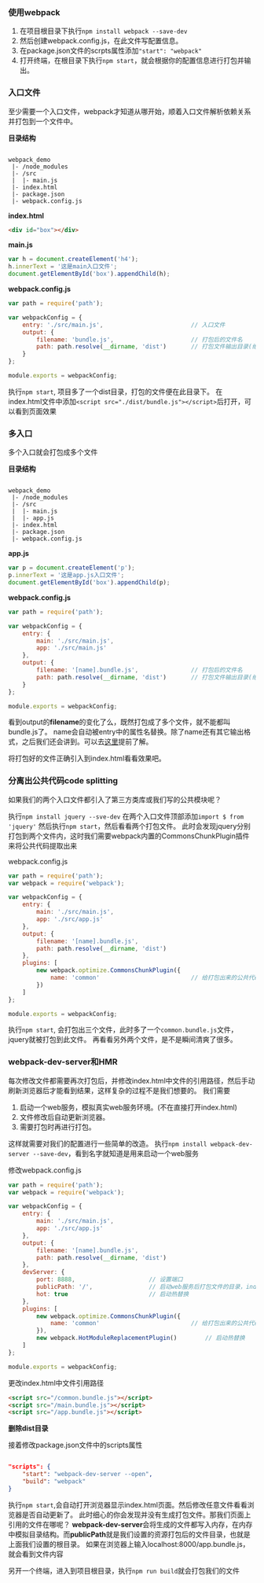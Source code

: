### 使用webpack

1. 在项目根目录下执行`npm install webpack --save-dev`
2. 然后创建webpack.config.js，在此文件写配置信息。
3. 在package.json文件的scrpts属性添加`"start": "webpack"`
4. 打开终端，在根目录下执行`npm start`，就会根据你的配置信息进行打包并输出。

### 入口文件

至少需要一个入口文件，webpack才知道从哪开始，顺着入口文件解析依赖关系并打包到一个文件中。

**目录结构**
```

webpack_demo
 |- /node_modules
 |- /src
 |  |- main.js
 |- index.html
 |- package.json
 |- webpack.config.js

 ```
**index.html**
 ```html
<div id="box"></div>
 ```

**main.js**
 ```javascript
var h = document.createElement('h4');
h.innerText = '这是main入口文件';
document.getElementById('box').appendChild(h);
 ```

**webpack.config.js**
```javascript
var path = require('path');

var webpackConfig = {
    entry: './src/main.js',                         // 入口文件
    output: {
        filename: 'bundle.js',                      // 打包后的文件名
        path: path.resolve(__dirname, 'dist')       // 打包文件输出目录(绝对路径)
    }
};

module.exports = webpackConfig;

```

执行`npm start`, 项目多了一个dist目录，打包的文件便在此目录下。
在index.html文件中添加`<script src="./dist/bundle.js"></script>`后打开，可以看到页面效果


### 多入口
多个入口就会打包成多个文件

**目录结构**
```

webpack_demo
 |- /node_modules
 |- /src
 |  |- main.js
 |  |- app.js
 |- index.html
 |- package.json
 |- webpack.config.js

 ```

**app.js**
```javascript
var p = document.createElement('p');
p.innerText = '这是app.js入口文件';
document.getElementById('box').appendChild(p);
```

**webpack.config.js**
```javascript
var path = require('path');

var webpackConfig = {
    entry: {
        main: './src/main.js',
        app: './src/main.js'
    },
    output: {
        filename: '[name].bundle.js',               // 打包后的文件名
        path: path.resolve(__dirname, 'dist')       // 打包文件输出目录(绝对路径)
    }
};

module.exports = webpackConfig;

```
看到output的**filename**的变化了么，既然打包成了多个文件，就不能都叫bundle.js了。
name会自动被entry中的属性名替换。除了name还有其它输出格式，之后我们还会讲到。可以去[这里](https://webpack.js.org/configuration/output/#output-filename)提前了解。

将打包好的文件正确引入到index.html看看效果吧。


### 分离出公共代码code splitting

如果我们的两个入口文件都引入了第三方类库或我们写的公共模块呢？

执行`npm install jquery --sve-dev`
在两个入口文件顶部添加`import $ from 'jquery'`
然后执行`npm start`，然后看看两个打包文件。
此时会发现jquery分别打包到两个文件内，这时我们需要webpack内置的CommonsChunkPlugin插件来将公共代码提取出来

webpack.config.js
```javascript
var path = require('path');
var webpack = require('webpack');

var webpackConfig = {
    entry: {
        main: './src/main.js',
        app: './src/app.js'
    },
    output: {
        filename: '[name].bundle.js',
        path: path.resolve(__dirname, 'dist')
    },
    plugins: [
        new webpack.optimize.CommonsChunkPlugin({
            name: 'common'                          // 给打包出来的公共代码文件起个名字
        })
    ]
};

module.exports = webpackConfig;

```

执行`npm start`, 会打包出三个文件，此时多了一个`common.bundle.js`文件，jquery就被打包到此文件。
再看看另外两个文件，是不是瞬间清爽了很多。




### webpack-dev-server和HMR
每次修改文件都需要再次打包后，并修改index.html中文件的引用路径，然后手动刷新浏览器后才能看到结果，这样复杂的过程不是我们想要的。
我们需要
1. 启动一个web服务，模拟真实web服务环境。(不在直接打开index.html)
2. 文件修改后自动更新浏览器。
3. 需要打包时再进行打包。

这样就需要对我们的配置进行一些简单的改造。
执行`npm install webpack-dev-server --save-dev`，看到名字就知道是用来启动一个web服务

修改webpack.config.js
```javascript
var path = require('path');
var webpack = require('webpack');

var webpackConfig = {
    entry: {
        main: './src/main.js',
        app: './src/app.js'
    },
    output: {
        filename: '[name].bundle.js',
        path: path.resolve(__dirname, 'dist')
    },
    devServer: {
        port: 8888,                     // 设置端口
        publicPath: '/',                // 启动web服务后打包文件的目录，index.html中引用文件路径
        hot: true                       // 启动热替换
    },
    plugins: [
        new webpack.optimize.CommonsChunkPlugin({
            name: 'common'                          // 给打包出来的公共代码文件起个名字
        }),
        new webpack.HotModuleReplacementPlugin()        // 启动热替换
    ]
};

module.exports = webpackConfig;
```

更改index.html中文件引用路径
```html
<script src="/common.bundle.js"></script>
<script src="/main.bundle.js"></script>
<script src="/app.bundle.js"></script>
```

**删除dist目录**


接着修改package.json文件中的scripts属性
```json

"scripts": {
    "start": "webpack-dev-server --open",
    "build": "webpack"
}

```

执行`npm start`,会自动打开浏览器显示index.html页面。然后修改任意文件看看浏览器是否自动更新了。
此时细心的你会发现并没有生成打包文件。那我们页面上引用的文件在哪呢？
**webpack-dev-server**会将生成的文件都写入内存，在内存中模拟目录结构。而**publicPath**就是我们设置的资源打包后的文件目录，也就是上面我们设置的根目录。
如果在浏览器上输入localhost:8000/app.bundle.js，就会看到文件内容

另开一个终端，进入到项目根目录，执行`npm run build`就会打包我们的文件



<!--### webpack给打包后的文件加hash值

```javascript
var path = require('path');

var webpackConfig = {
    entry: {
        app: './src/main.js',
        vendor: ['jquery']
    },
    output: {
        filename: '[name].[chunkhash:5].js',
        path: path.resolve(__dirname, 'dist')
    },
    plugins: [
        new webpack.optimize.CommonsChunkPlugin({
            name: 'vendor'
        })
    ]
};

module.exports = webpackConfig;

```

执行`npm start`，打包后的文件就会加上hash。

如果修改入口文件，再次打包。发现vendor文件hash值也变了。但是第三方库显然并没有修改。
原因在于使用**CommonsChunkPlugin**分离出第三方库的同时，也将webpack默认生成的一些代码带了进来。
在你更改文件内容时，这些生成的代码也会改变。这就导致的vendor文件也在变化。解决的办法就是将webpack默认
生成的代码再单独打包出来。

```javascript
plugins: [
    new webpack.optimize.CommonsChunkPlugin({
        names: ['vendor', 'manifest']
    })
]
```

这样就将webpack默认生成的代码打包到manifest文件内了。再次修改入口文件后打包，vendor的hash值不再变化了。



### 每次构建前清除dist目录

如果给文件加上hash值后，每次修改文件后打包，dist目录下的文件就会越来越多。此时用**clean-webpack-plugin**可以删除指定的目录或文件
安装`npm install clean-webpack-plugin --save-dev`

修改webpack.config.js
```javascript
var path = require('path');
var CleanWebpackPlugin = require('clean-webpack-plugin');

var webpackConfig = {
    entry: {
        app: './src/main.js',
        vendor: ['jquery']
    },
    output: {
        filename: '[name].[chunkhash:5].js',
        path: path.resolve(__dirname, 'dist')
    },
    plugins: [
        new webpack.optimize.CommonsChunkPlugin({
            names: ['vendor', 'manifest']
        }),
        new CleanWebpackPlugin(['dist'])
    ]
};

module.exports = webpackConfig;

```

每次执行`npm start`后，都会先删除dist目录。


### 自动替换index.html文件中引用的文件路径

每次打包后手动添加文件到index.html比较傻,可以使用**html-webpack-plugin**来自动完成
执行`npm install html-webpack-plugin --save-dev`.

修改webpack.config.js文件
```javascript
var path = require('path');
var CleanWebpackPlugin = require('clean-webpack-plugin');
var HtmlWebpackPlugin = require('html-webpack-plugin');

var webpackConfig = {
    entry: {
        app: './src/main.js',
        vendor: ['jquery']
    },
    output: {
        filename: '[name].[chunkhash:5].js',
        path: path.resolve(__dirname, 'dist'),
        publicPath: './'                            // 替换后文件引用的开始路径
    },
    plugins: [
        new webpack.optimize.CommonsChunkPlugin({
            names: ['vendor', 'manifest']
        }),
        new CleanWebpackPlugin(['dist']),
        new HtmlWebpackPlugin({
            title: 'htmlwebpackplugin',
            filename: 'index.html',             // 生成的文件名
            template: 'index.html'              // 解析模板,不填会创建新的index.html文件
        })
    ]
};

module.exports = webpackConfig;
```

执行`npm start`后,dist目录下会重新生成一个index.html文件,并且已经添加了文件引用.
试着更改**publicPath**,然后再次打包,看看更该后的文件引用路径有什么变化.


### 加载css，image，fonts

现在可以在你的js文件中直接引入css文件、image、fonts等其它静态资源，只需安装所对应的loader和添加一点点额外的配置信息。

构建如下目录和文件
```javascript
webpack_demo
 |- /node_modules
 |- /src
 |  |- /assets
 |  |  |- /fonts
 |  |  |- /imgs
 |  |  |- /css
 |  |  |  |- site.css
 |  |- /components
 |  |  |- 
 |  |- main.js
 |- index.html
 |- package.json
 |- webpack.config.js

```-->

